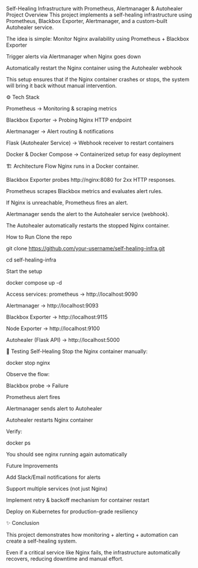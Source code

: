 Self-Healing Infrastructure with Prometheus, Alertmanager & Autohealer
Project Overview
This project implements a self-healing infrastructure using Prometheus, Blackbox Exporter, Alertmanager, and a custom-built Autohealer service.

The idea is simple:
Monitor Nginx availability using Prometheus + Blackbox Exporter

Trigger alerts via Alertmanager when Nginx goes down

Automatically restart the Nginx container using the Autohealer webhook

This setup ensures that if the Nginx container crashes or stops, the system will bring it back without manual intervention.

⚙️ Tech Stack

Prometheus → Monitoring & scraping metrics

Blackbox Exporter → Probing Nginx HTTP endpoint

Alertmanager → Alert routing & notifications

Flask (Autohealer Service) → Webhook receiver to restart containers

Docker & Docker Compose → Containerized setup for easy deployment

🏗️ Architecture Flow
Nginx runs in a Docker container.

Blackbox Exporter probes http://nginx:8080 for 2xx HTTP responses.

Prometheus scrapes Blackbox metrics and evaluates alert rules.

If Nginx is unreachable, Prometheus fires an alert.

Alertmanager sends the alert to the Autohealer service (webhook).

The Autohealer automatically restarts the stopped Nginx container.

How to Run
Clone the repo

git clone https://github.com/your-username/self-healing-infra.git

cd self-healing-infra

Start the setup

docker compose up -d

Access services:
prometheus → http://localhost:9090

Alertmanager → http://localhost:9093

Blackbox Exporter → http://localhost:9115

Node Exporter → http://localhost:9100

Autohealer (Flask API) → http://localhost:5000

🔎 Testing Self-Healing
Stop the Nginx container manually:

docker stop nginx

Observe the flow:

Blackbox probe → Failure

Prometheus alert fires

Alertmanager sends alert to Autohealer

Autohealer restarts Nginx container

Verify:

docker ps

You should see nginx running again automatically 

Future Improvements

Add Slack/Email notifications for alerts

Support multiple services (not just Nginx)

Implement retry & backoff mechanism for container restart

Deploy on Kubernetes for production-grade resiliency


✨ Conclusion

This project demonstrates how monitoring + alerting + automation can create a self-healing system.

Even if a critical service like Nginx fails, the infrastructure automatically recovers, reducing downtime and manual effort.

